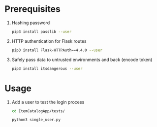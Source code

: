# Prerequisites
1. Hashing password
    ```bash
    pip3 install passlib --user
    ```
2. HTTP authentication for Flask routes
    ```bash
    pip3 install Flask-HTTPAuth==4.4.0 --user
    ```
3. Safely pass data to untrusted environments and back (encode token)
    ```bash
    pip3 install itsdangerous --user
    ```

# Usage
1. Add a user to test the login process

    ```bash
    cd ItemCatalogApp/tests/

    python3 single_user.py
    ```